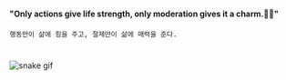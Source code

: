 #### "Only actions give life strength, only moderation gives it a charm.🐍🐍" ####

``` 행동만이 삶에 힘을 주고, 절제만이 삶에 매력을 준다. ```
#

![snake gif](https://github.com/dev-th-kang/dev-th-kang/blob/output/github-contribution-grid-snake.svg)
